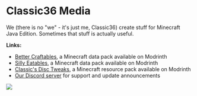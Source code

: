 # Classic36 Media

We (there is no "we" - it's just me, Classic36) create stuff for Minecraft Java Edition. Sometimes that stuff is actually useful.

**Links:**
- [Better Craftables](https://modrinth.com/datapack/better-craftables), a Minecraft data pack available on Modrinth
- [Silly Eatables](https://modrinth.com/datapack/silly-eatables), a Minecraft data pack available on Modrinth
- [Classic's Disc Tweaks](https://modrinth.com/resourcepack/classics-disc-tweaks), a Minecraft resource pack available on Modrinth
- [Our Discord server](https://discord.gg/vZJSDjPcmu) for support and update announcements

[![](https://img.shields.io/discord/1107084025442607206?label=Discord&style=for-the-badge&color=5865F2&logo=discord)](https://discord.gg/vZJSDjPcmu)
